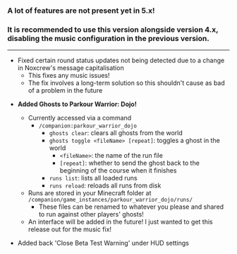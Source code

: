 ### **A lot of features are not present yet in 5.x!**
### **It is recommended to use this version alongside version 4.x, disabling the music configuration in the previous version.**

---

* Fixed certain round status updates not being detected due to a change in Noxcrew's message capitalisation
    * This fixes any music issues!
    * The fix involves a long-term solution so this shouldn't cause as bad of a problem in the future

- **Added Ghosts to Parkour Warrior: Dojo!**
  - Currently accessed via a command
    - `/companion:parkour_warrior_dojo`
        - `ghosts clear`: clears all ghosts from the world
        - `ghosts toggle <fileName> [repeat]`: toggles a ghost in the world
          - `<fileName>`: the name of the run file
          - `[repeat]`: whether to send the ghost back to the beginning of the course when it finishes
        - `runs list`: lists all loaded runs
        - `runs reload`: reloads all runs from disk
  - Runs are stored in your Minecraft folder at `/companion/game_instances/parkour_warrior_dojo/runs/`
    - These files can be renamed to whatever you please and shared to run against other players' ghosts!
  - An interface will be added in the future! I just wanted to get this release out for the music fix!


- Added back 'Close Beta Test Warning' under HUD settings
